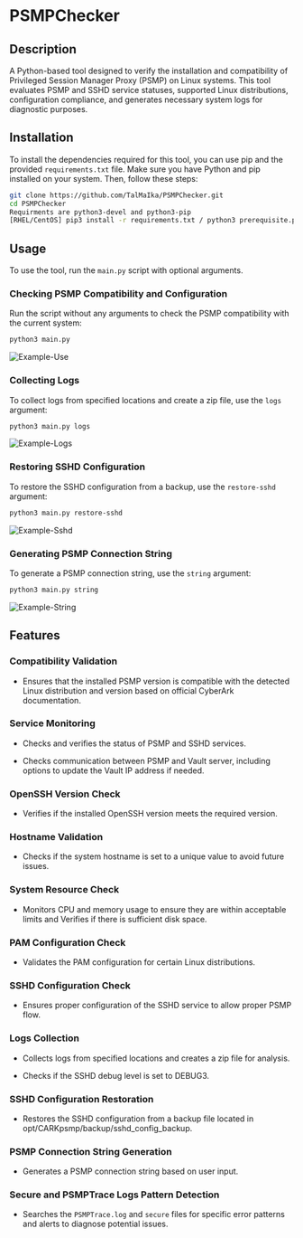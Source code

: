 # PSMPChecker

## Description

A Python-based tool designed to verify the installation and compatibility of Privileged Session Manager Proxy (PSMP) on Linux systems. This tool evaluates PSMP and SSHD service statuses, supported Linux distributions, configuration compliance, and generates necessary system logs for diagnostic purposes.

## Installation

To install the dependencies required for this tool, you can use pip and the provided `requirements.txt` file. Make sure you have Python and pip installed on your system. Then, follow these steps:

```bash
git clone https://github.com/TalMaIka/PSMPChecker.git
cd PSMPChecker
Requirments are python3-devel and python3-pip
[RHEL/CentOS] pip3 install -r requirements.txt / python3 prerequisite.py
```

## Usage

To use the tool, run the `main.py` script with optional arguments.

### Checking PSMP Compatibility and Configuration

Run the script without any arguments to check the PSMP compatibility with the current system:

```bash
python3 main.py
```
![Example-Use](https://i.imgur.com/OsVDvUy.png)

### Collecting Logs

To collect logs from specified locations and create a zip file, use the `logs` argument:

```bash
python3 main.py logs
```
![Example-Logs](https://i.imgur.com/JPNZOVs.png)

### Restoring SSHD Configuration

To restore the SSHD configuration from a backup, use the `restore-sshd` argument:

```bash
python3 main.py restore-sshd
```
![Example-Sshd](https://i.imgur.com/LBrUQH7.png)

### Generating PSMP Connection String

To generate a PSMP connection string, use the `string` argument:

```bash
python3 main.py string
```
![Example-String](https://i.imgur.com/5lPEP5c.png)


## Features

### Compatibility Validation
- Ensures that the installed PSMP version is compatible with the detected Linux distribution and version based on official CyberArk documentation.

### Service Monitoring
- Checks and verifies the status of PSMP and SSHD services.
 + Checks communication between PSMP and Vault server, including options to update the Vault IP address if needed.

### OpenSSH Version Check
- Verifies if the installed OpenSSH version meets the required version.

### Hostname Validation
- Checks if the system hostname is set to a unique value to avoid future issues.

### System Resource Check
- Monitors CPU and memory usage to ensure they are within acceptable limits and Verifies if there is sufficient disk space.

### PAM Configuration Check
- Validates the PAM configuration for certain Linux distributions.

### SSHD Configuration Check
- Ensures proper configuration of the SSHD service to allow proper PSMP flow.

### Logs Collection
- Collects logs from specified locations and creates a zip file for analysis.
 + Checks if the SSHD debug level is set to DEBUG3.

### SSHD Configuration Restoration
- Restores the SSHD configuration from a backup file located in opt/CARKpsmp/backup/sshd_config_backup.

### PSMP Connection String Generation
- Generates a PSMP connection string based on user input. 

### Secure and PSMPTrace Logs Pattern Detection
- Searches the `PSMPTrace.log` and `secure` files for specific error patterns and alerts to diagnose potential issues.



